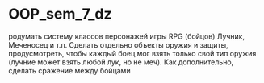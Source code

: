 # OOP_sem_7_dz
родумать систему классов персонажей игры RPG (бойцов) Лучник, Меченосец и т.п. Сделать отдельно объекты оружия и защиты, продусмотреть, 
чтобы каждый боец мог взять только свой тип оружия (лучние может взять любой лук, но не меч). Как дополнительно, сделать сражение между бойцами
